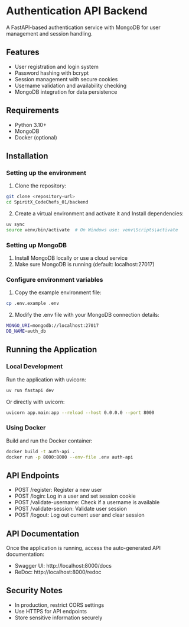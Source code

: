 # Authentication API Backend

A FastAPI-based authentication service with MongoDB for user management and session handling.

## Features

- User registration and login system
- Password hashing with bcrypt
- Session management with secure cookies
- Username validation and availability checking
- MongoDB integration for data persistence

## Requirements

- Python 3.10+
- MongoDB
- Docker (optional)

## Installation

### Setting up the environment

1. Clone the repository:

```bash
git clone <repository-url>
cd SpiritX_CodeChefs_01/backend
```

2. Create a virtual environment and activate it and Install dependencies:

```bash
uv sync
source venv/bin/activate  # On Windows use: venv\Scripts\activate
```

### Setting up MongoDB

1. Install MongoDB locally or use a cloud service
2. Make sure MongoDB is running (default: localhost:27017)

### Configure environment variables

1. Copy the example environment file:

```bash
cp .env.example .env
```

2. Modify the .env file with your MongoDB connection details:

```bash
MONGO_URI=mongodb://localhost:27017
DB_NAME=auth_db
```

## Running the Application

### Local Development

Run the application with uvicorn:

```bash
uv run fastapi dev
```

Or directly with uvicorn:

```bash
uvicorn app.main:app --reload --host 0.0.0.0 --port 8000
```

### Using Docker

Build and run the Docker container:

```bash
docker build -t auth-api .
docker run -p 8000:8000 --env-file .env auth-api
```

## API Endpoints

- POST /register: Register a new user
- POST /login: Log in a user and set session cookie
- POST /validate-username: Check if a username is available
- POST /validate-session: Validate user session
- POST /logout: Log out current user and clear session

## API Documentation

Once the application is running, access the auto-generated API documentation:

- Swagger UI: http://localhost:8000/docs
- ReDoc: http://localhost:8000/redoc

## Security Notes

- In production, restrict CORS settings
- Use HTTPS for API endpoints
- Store sensitive information securely
